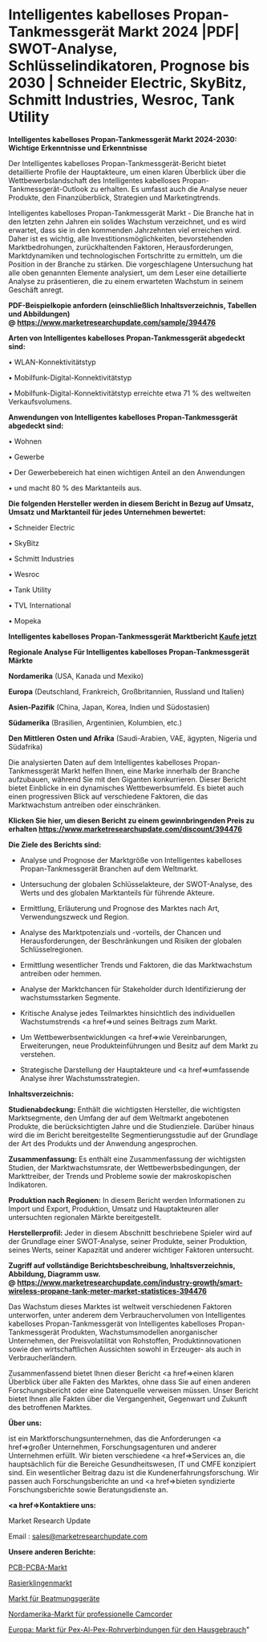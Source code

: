 # Intelligentes kabelloses Propan-Tankmessgerät Markt 2024 |PDF| SWOT-Analyse, Schlüsselindikatoren, Prognose bis 2030 | Schneider Electric, SkyBitz, Schmitt Industries, Wesroc, Tank Utility

<strong>Intelligentes kabelloses Propan-Tankmessgerät Markt 2024-2030: Wichtige Erkenntnisse und Erkenntnisse</strong>

Der Intelligentes kabelloses Propan-Tankmessgerät-Bericht bietet detaillierte Profile der Hauptakteure, um einen klaren Überblick über die Wettbewerbslandschaft des Intelligentes kabelloses Propan-Tankmessgerät-Outlook zu erhalten. Es umfasst auch die Analyse neuer Produkte, den Finanzüberblick, Strategien und Marketingtrends.

Intelligentes kabelloses Propan-Tankmessgerät Markt - Die Branche hat in den letzten zehn Jahren ein solides Wachstum verzeichnet, und es wird erwartet, dass sie in den kommenden Jahrzehnten viel erreichen wird. Daher ist es wichtig, alle Investitionsmöglichkeiten, bevorstehenden Marktbedrohungen, zurückhaltenden Faktoren, Herausforderungen, Marktdynamiken und technologischen Fortschritte zu ermitteln, um die Position in der Branche zu stärken. Die vorgeschlagene Untersuchung hat alle oben genannten Elemente analysiert, um dem Leser eine detaillierte Analyse zu präsentieren, die zu einem erwarteten Wachstum in seinem Geschäft anregt.

<strong><b>PDF-Beispielkopie anfordern (einschließlich Inhaltsverzeichnis, Tabellen und Abbildungen) @ </b></strong><strong><a href=https://www.marketresearchupdate.com/sample/394476><strong>https://www.marketresearchupdate.com/sample/394476</u></a></strong></strong>

<strong>Arten von Intelligentes kabelloses Propan-Tankmessgerät abgedeckt sind:</strong>

• WLAN-Konnektivitätstyp

• Mobilfunk-Digital-Konnektivitätstyp

• Mobilfunk-Digital-Konnektivitätstyp erreichte etwa 71 % des weltweiten Verkaufsvolumens.

<strong>Anwendungen von Intelligentes kabelloses Propan-Tankmessgerät abgedeckt sind:</strong>

• Wohnen

• Gewerbe

• Der Gewerbebereich hat einen wichtigen Anteil an den Anwendungen

• und macht 80 % des Marktanteils aus.

<strong>Die folgenden Hersteller werden in diesem Bericht in Bezug auf Umsatz, Umsatz und Marktanteil für jedes Unternehmen bewertet:</strong>

• Schneider Electric

• SkyBitz

• Schmitt Industries

• Wesroc

• Tank Utility

• TVL International

• Mopeka

<strong>Intelligentes kabelloses Propan-Tankmessgerät Marktbericht <a href=https://www.marketresearchupdate.com/buynow/394476>Kaufe jetzt</a></strong>

<strong>Regionale Analyse Für Intelligentes kabelloses Propan-Tankmessgerät Märkte</strong>

<strong>Nordamerika</strong> (USA, Kanada und Mexiko)

<strong>Europa</strong> (Deutschland, Frankreich, Großbritannien, Russland und Italien)

<strong>Asien-Pazifik</strong> (China, Japan, Korea, Indien und Südostasien)

<strong>Südamerika</strong> (Brasilien, Argentinien, Kolumbien, etc.)

<strong>Den Mittleren</strong> <strong>Osten und Afrika</strong> (Saudi-Arabien, VAE, ägypten, Nigeria und Südafrika)

Die analysierten Daten auf dem Intelligentes kabelloses Propan-Tankmessgerät Markt helfen Ihnen, eine Marke innerhalb der Branche aufzubauen, während Sie mit den Giganten konkurrieren. Dieser Bericht bietet Einblicke in ein dynamisches Wettbewerbsumfeld. Es bietet auch einen progressiven Blick auf verschiedene Faktoren, die das Marktwachstum antreiben oder einschränken.

<strong>Klicken Sie hier, um diesen Bericht zu einem gewinnbringenden Preis zu erhalten
</strong><strong><a href=https://www.marketresearchupdate.com/discount/394476>https://www.marketresearchupdate.com/discount/394476</b></u></strong></a>

<strong>Die Ziele des Berichts sind:</strong>

- Analyse und Prognose der Marktgröße von Intelligentes kabelloses Propan-Tankmessgerät Branchen auf dem Weltmarkt.

- Untersuchung der globalen Schlüsselakteure, der SWOT-Analyse, des Werts und des globalen Marktanteils für führende Akteure.

- Ermittlung, Erläuterung und Prognose des Marktes nach Art, Verwendungszweck und Region.

- Analyse des Marktpotenzials und -vorteils, der Chancen und Herausforderungen, der Beschränkungen und Risiken der globalen Schlüsselregionen.

- Ermittlung wesentlicher Trends und Faktoren, die das Marktwachstum antreiben oder hemmen.

- Analyse der Marktchancen für Stakeholder durch Identifizierung der wachstumsstarken Segmente.

- Kritische Analyse jedes Teilmarktes hinsichtlich des individuellen Wachstumstrends <a href=>und</a> seines Beitrags zum Markt.

- Um Wettbewerbsentwicklungen <a href=>wie</a> Vereinbarungen, Erweiterungen, neue Produkteinführungen und Besitz auf dem Markt zu verstehen.

- Strategische Darstellung der Hauptakteure und <a href=>umfas</a>sende Analyse ihrer Wachstumsstrategien.

<strong>Inhaltsverzeichnis:</strong>

<strong>Studienabdeckung:</strong> Enthält die wichtigsten Hersteller, die wichtigsten Marktsegmente, den Umfang der auf dem Weltmarkt angebotenen Produkte, die berücksichtigten Jahre und die Studienziele. Darüber hinaus wird die im Bericht bereitgestellte Segmentierungsstudie auf der Grundlage der Art des Produkts und der Anwendung angesprochen.

<strong>Zusammenfassung:</strong> Es enthält eine Zusammenfassung der wichtigsten Studien, der Marktwachstumsrate, der Wettbewerbsbedingungen, der Markttreiber, der Trends und Probleme sowie der makroskopischen Indikatoren.

<strong>Produktion nach Regionen:</strong> In diesem Bericht werden Informationen zu Import und Export, Produktion, Umsatz und Hauptakteuren aller untersuchten regionalen Märkte bereitgestellt.

<strong>Herstellerprofil:</strong> Jeder in diesem Abschnitt beschriebene Spieler wird auf der Grundlage einer SWOT-Analyse, seiner Produkte, seiner Produktion, seines Werts, seiner Kapazität und anderer wichtiger Faktoren untersucht.

<strong><b>Zugriff auf vollständige Berichtsbeschreibung, Inhaltsverzeichnis, Abbildung, Diagramm usw. @ </b></strong><strong><a href=https://www.marketresearchupdate.com/industry-growth/smart-wireless-propane-tank-meter-market-statistices-394476>https://www.marketresearchupdate.com/industry-growth/smart-wireless-propane-tank-meter-market-statistices-394476</a></strong>

Das Wachstum dieses Marktes ist weltweit verschiedenen Faktoren unterworfen, unter anderem dem Verbrauchervolumen von Intelligentes kabelloses Propan-Tankmessgerät von Intelligentes kabelloses Propan-Tankmessgerät Produkten, Wachstumsmodellen anorganischer Unternehmen, der Preisvolatilität von Rohstoffen, Produktinnovationen sowie den wirtschaftlichen Aussichten sowohl in Erzeuger- als auch in Verbraucherländern.

Zusammenfassend bietet Ihnen dieser Bericht <a href=>einen</a> klaren Überblick über alle Fakten des Marktes, ohne dass Sie auf einen anderen Forschungsbericht oder eine Datenquelle verweisen müssen. Unser Bericht bietet Ihnen alle Fakten über die Vergangenheit, Gegenwart und Zukunft des betroffenen Marktes.

<strong>Über uns:</strong>

 ist ein Marktforschungsunternehmen, das die Anforderungen <a href=>großer</a> Unternehmen, Forschungsagenturen und anderer Unternehmen erfüllt. Wir bieten verschiedene <a href=>Services</a> an, die hauptsächlich für die Bereiche Gesundheitswesen, IT und CMFE konzipiert sind. Ein wesentlicher Beitrag dazu ist die Kundenerfahrungsforschung. Wir passen auch Forschungsberichte an und <a href=>bieten</a> syndizierte Forschungsberichte sowie Beratungsdienste an.

<strong><a href=>Kontaktiere uns:</a></strong>

Market Research Update

Email : sales@marketresearchupdate.com

<strong>Unsere anderen Berichte:</strong>

<a href=https://www.linkedin.com/pulse/pcb-pcba-market-witness-huge-growth-2029-size-trends-applications>PCB-PCBA-Markt</a>

<a href=https://www.linkedin.com/pulse/razor-blades-market-2023-remarking-enormous-growth-recent>Rasierklingenmarkt</a>

<a href=https://www.linkedin.com/pulse/respiratory-equipment-market-2023-remarking-enormous>Markt für Beatmungsgeräte</a>

<a href=https://www.linkedin.com/pulse/north-america-professional-camcorder-market>Nordamerika-Markt für professionelle Camcorder</a>

<a href=https://www.linkedin.com/pulse/europe-pex-al-pex-pipes-fittings-domestic-use-market>Europa: Markt für Pex-Al-Pex-Rohrverbindungen für den Hausgebrauch</a>"
